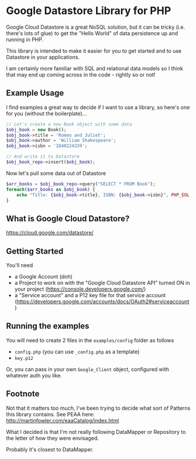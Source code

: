 # Google Datastore Library for PHP #

Google Cloud Datastore is a great NoSQL solution, but it can be tricky (i.e. there's lots of glue) to get the "Hello World" of data persistence up and running in PHP.

This library is intended to make it easier for you to get started and to use Datastore in your applications.

I am certainly more familiar with SQL and relational data models so I think that may end up coming across in the code - rightly so or not!

## Example Usage ##

I find examples a great way to decide if I want to use a library, so here's one for you (without the boilerplate)...

```php
// Let's create a new Book object with some data
$obj_book = new Book();
$obj_book->title = 'Romeo and Juliet';
$obj_book->author = 'William Shakespeare';
$obj_book->isbn = '1840224339';

// And write it to Datastore
$obj_book_repo->insert($obj_book);
```

Now let's pull some data out of Datastore

```php
$arr_books = $obj_book_repo->query("SELECT * FROM Book");
foreach($arr_books as $obj_book) {
    echo "Title: {$obj_book->title}, ISBN: {$obj_book->isbn}", PHP_EOL;
}
```

## What is Google Cloud Datastore? ##

https://cloud.google.com/datastore/

## Getting Started ##

You'll need 
- a Google Account (doh)
- a Project to work on with the "Google Cloud Datastore API" turned ON in your project (https://console.developers.google.com/)
- a "Service account" and a P12 key file for that service account (https://developers.google.com/accounts/docs/OAuth2#serviceaccount)

## Running the examples ##

You will need to create 2 files in the `examples/config` folder as follows
- `config.php` (you can use `_config.php` as a template)
- `key.p12`

Or, you can pass in your own `Google_Client` object, configured with whatever auth you like.


## Footnote ##

Not that it matters too much, I've been trying to decide what sort of Patterns this library contains. See PEAA here: http://martinfowler.com/eaaCatalog/index.html 

What I decided is that I'm not really following DataMapper or Repository to the letter of how they were envisaged.

Probably it's closest to DataMapper. 

